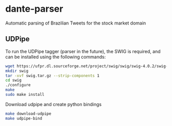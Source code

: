 # dante-parser
Automatic parsing of Brazilian Tweets for the stock market domain

## UDPipe

To run the UDPipe tagger (parser in the future), the SWIG is required, and can be installed using the following commands:

```bash
wget https://ufpr.dl.sourceforge.net/project/swig/swig/swig-4.0.2/swig-4.0.2.tar.gz -O swig.tar.gz
mkdir swig
tar -xvf swig.tar.gz --strip-components 1
cd swig
./configure
make
sudo make install
```

Download udpipe and create python bindings

```bash
make download-udpipe
make udpipe-bind
```

